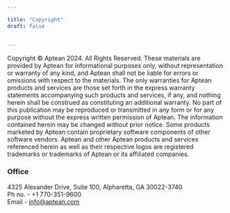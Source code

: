 ```yaml
---

title: "Copyright"
draft: false


---
```

Copyright © Aptean 2024. All Rights Reserved. These materials are provided by Aptean for informational purposes only, without representation or warranty of any kind, and Aptean shall not be liable for errors or omissions with respect to the materials. The only warranties for Aptean products and services are those set forth in the express warranty statements accompanying such products and services, if any, and nothing herein shall be construed as constituting an
additional warranty. No part of this publication may be reproduced or transmitted in any form or for any purpose without the express written permission of Aptean. The information contained herein may be changed without prior notice. Some products marketed by Aptean contain proprietary software components of other software vendors. Aptean and other Aptean products and services referenced herein as well as their respective logos are registered trademarks or trademarks of Aptean or its affiliated companies.

### Office
4325 Alexander Drive, Suite 100, Alpharetta, GA 30022-3740
<br> Ph no. - +1 770-351-9600
<br> Email - info@aptean.com


